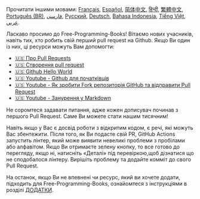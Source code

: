 Прочитати іншими мовами: [Français](HOWTO-fr.md), [Español](HOWTO-es.md), [简体中文](HOWTO-zh.md), [हिन्दी](HOWTO-hi.md), [繁體中文](HOWTO-zh_TW.md), [Português (BR)](HOWTO-pt_BR.md), [فارسی](HOWTO-fa_IR.md), [Русский](HOWTO-ru.md), [Deutsch](HOWTO-de.md), [Bahasa Indonesia](HOWTO-id.md), [Tiếng Việt](HOWTO-vi.md), [عربي](HOWTO-ar.md).

Ласкаво просимо до Free-Programming-Books! Вітаємо нових учасників, навіть тих, хто робить свій перший pull request на Github. Якщо Ви один із них, ці ресурси можуть Вам допомогти:

* [:us: Про Pull Requests](https://help.github.com/articles/about-pull-requests/)
* [:us: Створення pull request](https://docs.github.com/en/free-pro-team@latest/github/collaborating-with-issues-and-pull-requests/creating-a-pull-request)
* [:us: Github Hello World](https://guides.github.com/activities/hello-world/)
* [:us: Youtube - Github для початківців](https://www.youtube.com/watch?v=0fKg7e37bQE)
* [:us: Youtube - Як зробити Fork репозиторія GitHub та відправити Pull Request](https://www.youtube.com/watch?v=G1I3HF4YWEw)
* [:us: Youtube - Занурення у Markdown](https://www.youtube.com/watch?v=HUBNt18RFbo)

Не соромтеся задавати питання, адже кожен дописувач починав з першого Pull Request. Саме Ви можете стати нашим тисячним!

Навіть якщо у Вас є досвід роботи з відкритим кодом, є речі, які можуть Вас збентежити. Після того, як Ви подасте свій PR, GitHub Actions запустить лінтер, який може виявити невеликі проблеми з пробілами або алфавітом. Якщо Ви отримаєте зелену кнопку, то все готово до перегляду, якщо ні, натисніть «Деталі» під перевіркою,щоб дізнатися що не сподобалося лінтеру. Вирішіть проблему та додайте комміт до свого Pull Request.

На останок, якщо Ви не впевнені чи ресурс, який ви хочете додати, підходить для Free-Programming-Books, ознайомтеся з інструкціями в розділі [ДОДАТКИ](CONTRIBUTING.md).
